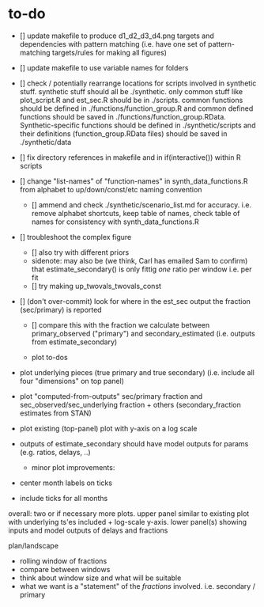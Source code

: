 # to-do

- [] update makefile to produce d1_d2_d3_d4.png targets and dependencies with pattern matching (i.e. have one set of pattern-matching targets/rules for making all figures)
- [] update makefile to use variable names for folders
- [] check / potentially rearrange locations for scripts involved in synthetic stuff. synthetic stuff should all be ./synthetic. only common stuff like plot_script.R and est_sec.R should be in ./scripts. common functions should be defined in ./functions/function_group.R and common defined functions should be saved in ./functions/function_group.RData. Synthetic-specific functions should be defined in ./synthetic/scripts and their definitions (function_group.RData files) should be saved in ./synthetic/data
- [] fix directory references in makefile and in if(interactive()) within R scripts
- [] change "list-names" of "function-names" in synth_data_functions.R from alphabet to up/down/const/etc naming convention
	- [] ammend and check ./synthetic/scenario_list.md for accuracy. i.e. remove alphabet shortcuts, keep table of names, check table of names for consistency with synth_data_functions.R
- [] troubleshoot the complex figure
	- [] also try with different priors
	- sidenote: may also be (we think, Carl has emailed Sam to confirm) that estimate_secondary() is only fittig *one* ratio per window i.e. per fit
	- [] try making up_twovals_twovals_const
- [] (don't over-commit) look for where in the est_sec output the fraction (sec/primary) is reported 
	- [] compare this with the fraction we calculate between primary_observed ("primary") and secondary_estimated (i.e. outputs from estimate_secondary)

	- plot to-dos
- plot underlying pieces (true primary and true secondary) (i.e. include all four "dimensions" on top panel)
- plot "computed-from-outputs" sec/primary fraction and sec_observed/sec_underlying fraction + others (secondary_fraction estimates from STAN)
- plot existing (top-panel) plot with y-axis on a log scale
- outputs of estimate_secondary should have model outputs for params (e.g. ratios, delays, ..)

	- minor plot improvements:
- center month labels on ticks
- include ticks for all months

overall: two or if necessary more plots. upper panel similar to existing plot with underlying ts'es included + log-scale y-axis. lower panel(s) showing inputs and model outputs of delays and fractions

plan/landscape
- rolling window of fractions 
- compare between windows
- think about window size and what will be suitable
- what we want is a "statement" of the *fractions* involved. i.e. secondary / primary
